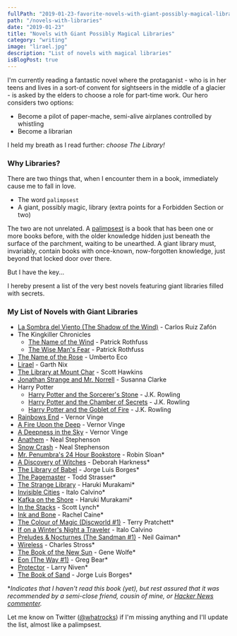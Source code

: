 ```yaml
---
fullPath: "2019-01-23-favorite-novels-with-giant-possibly-magical-libraries"
path: "/novels-with-libraries"
date: "2019-01-23"
title: "Novels with Giant Possibly Magical Libraries"
category: "writing"
image: "lirael.jpg"
description: "List of novels with magical libraries"
isBlogPost: true
---
```


I'm currently reading a fantastic novel where the protaganist - who is in her teens and lives in a sort-of convent for sightseers in the middle of a glacier - is asked by the elders to choose a role for part-time work. Our hero considers two options:

* Become a pilot of paper-mache, semi-alive airplanes controlled by whistling
* Become a librarian

I held my breath as I read further: *choose The Library!*

### Why Libraries?

There are two things that, when I encounter them in a book, immediately cause me to fall in love.

* The word `palimpsest`
* A giant, possibly magic, library (extra points for a Forbidden Section or two)

The two are not unrelated. A [palimpsest](https://en.wikipedia.org/wiki/Palimpsest) is a book that has been one or more books before, with the older knowledge hidden just beneath the surface of the parchment, waiting to be unearthed. A giant library must, invariably, contain books with once-known, now-forgotten knowledge, just beyond that locked door over there.

But I have the key...

I hereby present a list of the very best novels featuring giant libraries filled with secrets.

### My List of Novels with Giant Libraries

* [La Sombra del Viento (The Shadow of the Wind)](https://www.goodreads.com/book/show/1232.The_Shadow_of_the_Wind) - Carlos Ruiz Zafón
* The Kingkiller Chronicles
    * [The Name of the Wind](https://www.goodreads.com/book/show/186074.The_Name_of_the_Wind) - Patrick Rothfuss
    * [The Wise Man's Fear](https://www.goodreads.com/book/show/1215032.The_Wise_Man_s_Fear) - Patrick Rothfuss
* [The Name of the Rose](https://www.goodreads.com/book/show/119073.The_Name_of_the_Rose) - Umberto Eco
* [Lirael](https://www.goodreads.com/book/show/47624.Lirael) - Garth Nix
* [The Library at Mount Char](https://www.goodreads.com/book/show/26892110-the-library-at-mount-char) - Scott Hawkins
* [Jonathan Strange and Mr. Norrell](https://www.goodreads.com/book/show/14201.Jonathan_Strange_Mr_Norrell) - Susanna Clarke
* Harry Potter
    * [Harry Potter and the Sorcerer's Stone](https://www.goodreads.com/book/show/3.Harry_Potter_and_the_Sorcerer_s_Stone) - J.K. Rowling
    * [Harry Potter and the Chamber of Secrets](https://www.goodreads.com/book/show/15881.Harry_Potter_and_the_Chamber_of_Secrets) - J.K. Rowling
    * [Harry Potter and the Goblet of Fire](https://www.goodreads.com/book/show/6.Harry_Potter_and_the_Goblet_of_Fire) - J.K. Rowling
* [Rainbows End](https://www.goodreads.com/book/show/102439.Rainbows_End) - Vernor Vinge
* [A Fire Upon the Deep](https://www.goodreads.com/book/show/77711.A_Fire_Upon_the_Deep) - Vernor Vinge
* [A Deepness in the Sky](https://www.goodreads.com/book/show/226004.A_Deepness_in_the_Sky) - Vernor Vinge
* [Anathem](https://www.goodreads.com/book/show/2845024-anathem) - Neal Stephenson
* [Snow Crash](https://www.goodreads.com/book/show/40651883-snow-crash) - Neal Stephenson
* [Mr. Penumbra's 24 Hour Bookstore](https://www.goodreads.com/book/show/13538873-mr-penumbra-s-24-hour-bookstore) - Robin Sloan*
* [A Discovery of Witches](https://www.goodreads.com/book/show/8667848-a-discovery-of-witches) - Deborah Harkness*
* [The Library of Babel](https://www.goodreads.com/book/show/172366.The_Library_of_Babel) - Jorge Luis Borges*
* [The Pagemaster](https://www.goodreads.com/book/show/518623.The_Pagemaster) - Todd Strasser*
* [The Strange Library](https://www.goodreads.com/book/show/23128304-the-strange-library) - Haruki Murakami*
* [Invisible Cities](https://www.goodreads.com/book/show/9809.Invisible_Cities) - Italo Calvino*
* [Kafka on the Shore](https://www.goodreads.com/book/show/4929.Kafka_on_the_Shore) - Haruki Murakami*
* [In the Stacks](https://www.goodreads.com/book/show/13549792-in-the-stacks) - Scott Lynch*
* [Ink and Bone](https://www.goodreads.com/book/show/20643052-ink-and-bone) - Rachel Caine*
* [The Colour of Magic (Discworld #1)](https://www.goodreads.com/book/show/34497.The_Color_of_Magic) - Terry Pratchett*
* [If on a Winter's Night a Traveler](https://www.goodreads.com/book/show/374233.If_on_a_Winter_s_Night_a_Traveler) - Italo Calvino
* [Preludes & Nocturnes (The Sandman #1)](https://www.goodreads.com/book/show/23754.Preludes_Nocturnes) - Neil Gaiman*
* [Wireless](https://www.goodreads.com/book/show/5226027-wireless) - Charles Stross*
* [The Book of the New Sun](https://www.goodreads.com/book/show/968868.The_Book_of_the_New_Sun) - Gene Wolfe*
* [Eon (The Way #1)](https://www.goodreads.com/book/show/840278.Eon) - Greg Bear*
* [Protector](https://www.goodreads.com/book/show/100344.Protector) - Larry Niven*
* [The Book of Sand](https://www.goodreads.com/book/show/146422.The_Book_of_Sand_and_Shakespeare_s_Memory) - Jorge Luis Borges*

**Indicates that I haven't read this book (yet), but rest assured that it was recommended by a semi-close friend, cousin of mine, or [Hacker News commenter](https://news.ycombinator.com/item?id=19108230).*

Let me know on Twitter ([@whatrocks](https://twitter.com/whatrocks)) if I'm missing anything and I'll update the list, almost like a palimpsest.